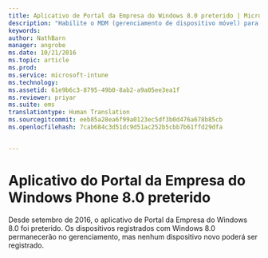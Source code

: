 ```yaml
---
title: Aplicativo de Portal da Empresa do Windows 8.0 preterido | Microsoft Intune
description: "Habilite o MDM (gerenciamento de dispositivo móvel) para dispositivos Windows Phone 8.0 com o Microsoft Intune."
keywords: 
author: NathBarn
manager: angrobe
ms.date: 10/21/2016
ms.topic: article
ms.prod: 
ms.service: microsoft-intune
ms.technology: 
ms.assetid: 61e9b6c3-8795-49b0-8ab2-a9a05ee3ea1f
ms.reviewer: priyar
ms.suite: ems
translationtype: Human Translation
ms.sourcegitcommit: eeb85a28ea6f99a0123ec5df3b0d476a678b85cb
ms.openlocfilehash: 7cab684c3d51dc9d51ac252b5cbb7b61ffd29dfa


---
```


#  Aplicativo do Portal da Empresa do Windows Phone 8.0 preterido

Desde setembro de 2016, o aplicativo de Portal da Empresa do Windows 8.0 foi preterido. Os dispositivos registrados com Windows 8.0 permanecerão no gerenciamento, mas nenhum dispositivo novo poderá ser registrado.



<!--HONumber=Oct16_HO4-->


